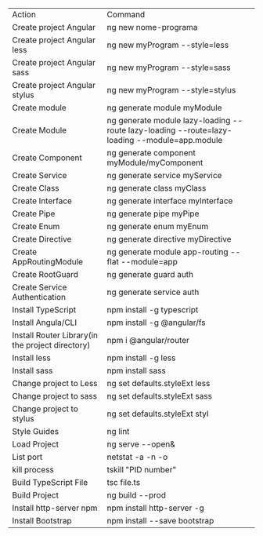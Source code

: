 <!DOCTYPE html>
<html>
<body>
    <div></div>
    <div>
        <table>
            <tr>
                <td>Action</td>
                <td>Command</td>
            </tr>
            <tr>
                <td>Create project Angular</td>
                <td>ng new nome-programa</td>
            </tr>
            <tr>
                <td>Create project Angular less</td>
                <td>ng new myProgram --style=less</td>
            </tr>
            <tr>
                <td>Create project Angular sass</td>
                <td>ng new myProgram --style=sass</td>
            </tr>
            <tr>
                <td>Create project Angular stylus</td>
                <td>ng new myProgram --style=stylus</td>
            </tr>
            <tr>
                <td>Create module</td>
                <td>ng generate module myModule</td>
            </tr>
            <tr>
                <td>Create Module</td>
                <td>ng generate module lazy-loading --route lazy-loading --route=lazy-loading --module=app.module</td>
            </tr>
            <tr>
                <td>Create Component</td>
                <td>ng generate component myModule/myComponent</td>
            </tr>
            <tr>
                <td>Create Service</td>
                <td>ng generate service myService</td>
            </tr>
            <tr>
                <td>Create Class</td>
                <td>ng generate class myClass</td>
            </tr>
            <tr>
                <td>Create Interface</td>
                <td>ng generate interface myInterface</td>
            </tr>
            <tr>
                <td>Create Pipe</td>
                <td>ng generate pipe myPipe</td>
            </tr>
            <tr>
                <td>Create Enum</td>
                <td>ng generate enum myEnum</td>
            </tr>
            <tr>
                <td>Create Directive</td>
                <td>ng generate directive myDirective</td>
            </tr>
            <tr>
                <td>Create AppRoutingModule</td>
                <td>ng generate module app-routing --flat --module=app</td>
            </tr>
            <tr>
                <td>Create RootGuard</td>
                <td>ng generate guard auth</td>
            </tr>
            <tr>
                <td>Create Service Authentication</td>
                <td>ng generate service auth</td>
            </tr>
            <tr>
                <td>Install TypeScript</td>
                <td>npm install -g typescript</td>
            </tr>
            <tr>
                <td>Install Angula/CLI</td>
                <td>npm install -g @angular/fs</td>
            </tr>
            <tr>
                <td>Install Router Library(in the project directory)</td>
                <td>npm i @angular/router</td>
            </tr>
            <tr>
                <td>Install less</td>
                <td>npm install -g less</td>
            </tr>
            <tr>
                <td>Install sass</td>
                <td>npm install sass</td>
            </tr>
            <tr>
                <td>Change project to Less</td>
                <td>ng set defaults.styleExt less</td>
            </tr>
            <tr>
                <td>Change project to sass</td>
                <td>ng set defaults.styleExt sass</td>
            </tr>
            <tr>
                <td>Change project to stylus</td>
                <td>ng set defaults.styleExt styl</td>
            </tr>
            <tr>
                <td>Style Guides</td>
                <td>ng lint</td>
            </tr>
            <tr>
                <td>Load Project</td>
                <td>ng serve --open&</td>
            </tr>
            <tr>
                <td>List port</td>
                <td>netstat -a -n -o</td>
            </tr>
            <tr>
                <td>kill process</td>
                <td>tskill "PID number"</td>
            </tr>
            <tr>
                <td>Build TypeScript File</td>
                <td>tsc file.ts</td>
            </tr>
            <tr>
                <td>Build Project</td>
                <td>ng build --prod</td>
            </tr>
            <tr>
                <td>Install http-server npm</td>
                <td>npm install http-server -g</td>
            </tr>
            <tr>
                <td>Install Bootstrap</td>
                <td>npm install --save bootstrap</td>
            </tr>
        </table>
    </div>
<body>
</html>
